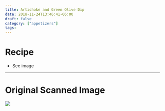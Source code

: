 ```yaml
---
title: Artichoke and Green Olive Dip
date: 2018-11-24T13:46:41-06:00
draft: false
category: ["appetizers"]
tags:
---
```


# Recipe

- See image

-----

# Original Scanned Image

![](/img/appetizers/artichoke-and-green-olive-dip.png)